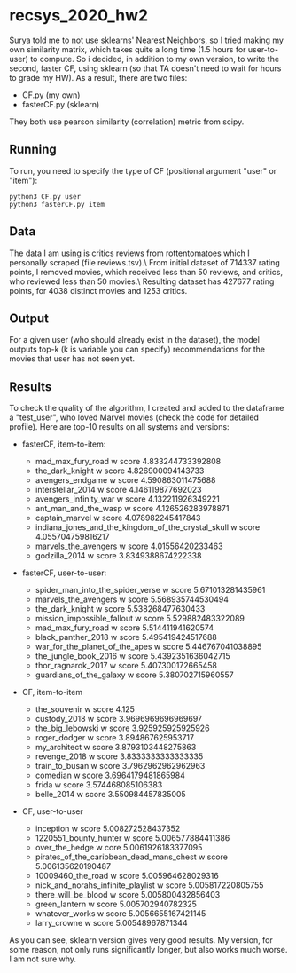 # recsys_2020_hw2
Surya told me to not use sklearns' Nearest Neighbors, so I tried making my own similarity matrix, which takes quite a long time (1.5 hours for user-to-user) to compute.
So i decided, in addition to my own version, to write the second, faster CF, using sklearn (so that TA doesn't need to wait for hours to grade my HW).
As a result, there are two files:
  * CF.py (my own)
  * fasterCF.py (sklearn)

They both use pearson similarity (correlation) metric from scipy.

## Running
To run, you need to specify the type of CF (positional argument "user" or "item"):
```
python3 CF.py user
python3 fasterCF.py item
```

## Data
The data I am using is critics reviews from rottentomatoes which I personally scraped (file reviews.tsv).\\
From initial dataset of 714337 rating points, I removed movies, which received less than 50 reviews, and critics, who reviewed less than 50 movies.\\
Resulting dataset has 427677 rating points, for 4038 distinct movies and 1253 critics.

## Output
For a given user (who should already exist in the dataset), the model outputs top-k (k is variable you can specify) recommendations for the movies that user has not seen yet.

## Results
To check the quality of the algorithm, I created and added to the dataframe a "test_user", who loved Marvel movies (check the code for detailed profile).
Here are top-10 results on all systems and versions:

* fasterCF, item-to-item:

  * mad_max_fury_road w score 4.833244733392808
  * the_dark_knight w score 4.826900094143733
  * avengers_endgame w score 4.590863011475688
  * interstellar_2014 w score 4.146119877692023
  * avengers_infinity_war w score 4.132211926349221
  * ant_man_and_the_wasp w score 4.126526283978871
  * captain_marvel w score 4.078982245417843
  * indiana_jones_and_the_kingdom_of_the_crystal_skull w score 4.055704759816217
  * marvels_the_avengers w score 4.01556420233463
  * godzilla_2014 w score 3.8349388674222338


* fasterCF, user-to-user:

  * spider_man_into_the_spider_verse w score 5.671013281435961
  * marvels_the_avengers w score 5.568935744530494
  * the_dark_knight w score 5.538268477630433
  * mission_impossible_fallout w score 5.529882483322089
  * mad_max_fury_road w score 5.514411941620574
  * black_panther_2018 w score 5.495419424517688
  * war_for_the_planet_of_the_apes w score 5.446767041038895
  * the_jungle_book_2016 w score 5.4392351636042715
  * thor_ragnarok_2017 w score 5.407300172665458
  * guardians_of_the_galaxy w score 5.380702715960557


* CF, item-to-item

  * the_souvenir w score 4.125
  * custody_2018 w score 3.9696969696969697
  * the_big_lebowski w score 3.925925925925926
  * roger_dodger w score 3.894867625953717
  * my_architect w score 3.8793103448275863
  * revenge_2018 w score 3.8333333333333335
  * train_to_busan w score 3.7962962962962963
  * comedian w score 3.6964179481865984
  * frida w score 3.574468085106383
  * belle_2014 w score 3.550984457835005



* CF, user-to-user

  * inception w score 5.008272528437352
  * 1220551_bounty_hunter w score 5.006577884411386
  * over_the_hedge w core 5.0061926183377095
  * pirates_of_the_caribbean_dead_mans_chest w score 5.006135620190487
  * 10009460_the_road w score 5.005964628029316
  * nick_and_norahs_infinite_playlist w score 5.005817220805755
  * there_will_be_blood w score 5.005800432856403
  * green_lantern w score 5.005702940782325
  * whatever_works w score 5.0056655167421145
  * larry_crowne w score 5.00548967871344

As you can see, sklearn version gives very good results. My version, for some reason, not only runs significantly longer, but also works much worse. I am not sure why.